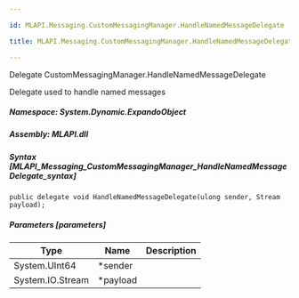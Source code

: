```yaml
---

id: MLAPI.Messaging.CustomMessagingManager.HandleNamedMessageDelegate

title: MLAPI.Messaging.CustomMessagingManager.HandleNamedMessageDelegate

---
```


Delegate CustomMessagingManager.HandleNamedMessageDelegate

<div class="markdown level0 summary" markdown="1">

Delegate used to handle named messages

</div>

<div class="markdown level0 conceptual" markdown="1">

</div>

##### **Namespace**: System.Dynamic.ExpandoObject

##### **Assembly**: MLAPI.dll

##### Syntax [MLAPI_Messaging_CustomMessagingManager_HandleNamedMessageDelegate_syntax]

    public delegate void HandleNamedMessageDelegate(ulong sender, Stream payload);

##### Parameters [parameters]

| Type             | Name      | Description |
|------------------|-----------|-------------|
| System.UInt64    | \*sender  |             |
| System.IO.Stream | \*payload |             |

